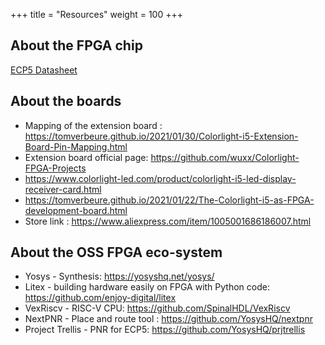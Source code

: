 +++
title = "Resources"
weight = 100
+++

## About the FPGA chip

[ECP5 Datasheet](https://www.latticesemi.com/-/media/LatticeSemi/Documents/DataSheets/ECP5/FPGA-DS-02012-2-8-ECP5-ECP5G-Family-Data-Sheet.ashx?document_id=50461)

## About the boards
- Mapping of the extension board : https://tomverbeure.github.io/2021/01/30/Colorlight-i5-Extension-Board-Pin-Mapping.html
- Extension board official page: https://github.com/wuxx/Colorlight-FPGA-Projects
- https://www.colorlight-led.com/product/colorlight-i5-led-display-receiver-card.html
- https://tomverbeure.github.io/2021/01/22/The-Colorlight-i5-as-FPGA-development-board.html
- Store link : https://www.aliexpress.com/item/1005001686186007.html

## About the OSS FPGA eco-system

- Yosys - Synthesis: https://yosyshq.net/yosys/
- Litex - building hardware easily on FPGA with Python code: https://github.com/enjoy-digital/litex
- VexRiscv - RISC-V CPU: https://github.com/SpinalHDL/VexRiscv
- NextPNR - Place and route tool : https://github.com/YosysHQ/nextpnr
- Project Trellis - PNR for ECP5: https://github.com/YosysHQ/prjtrellis
